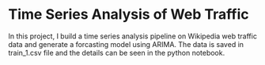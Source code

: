 # Time Series Analysis of Web Traffic

In this project, I build a time series analysis pipeline on Wikipedia web traffic data and generate a forcasting model using ARIMA. The data is saved in train_1.csv file and the details can be seen in the python notebook.
